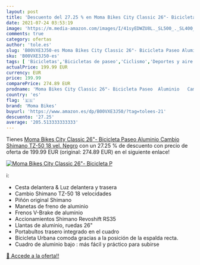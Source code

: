 ```yaml
---
layout: post
title: 'Descuento del 27.25 % en Moma Bikes City Classic 26"- Bicicleta P'
date: 2021-07-24 03:53:19
image: 'https://m.media-amazon.com/images/I/41syEDWZU8L._SL500_._SL400_.jpg'
comments: true
category: ofertas
author: 'tole.es'
slug: 'B00VXE3J50-es Moma Bikes City Classic 26"- Bicicleta Paseo Aluminio...'
sku: 'B00VXE3J50-es'
tags: [ 'Bicicletas','Bicicletas de paseo','Ciclismo','Deportes y aire libre','Ropa y equipo para deportes','bicicleta','moma bikes', ]
actualPrice: 199.99 EUR
currency: EUR
price: 199.99
comparePrice: 274.89 EUR
prodname: 'Moma Bikes City Classic 26"- Bicicleta Paseo  Aluminio   Cambio Shimano TZ-50 18 vel.  Negro'
country: 'es'
flag: '🇪🇸'
brand: 'Moma Bikes'
buyurl: 'https://www.amazon.es/dp/B00VXE3J50/?tag=tolees-21'
descuento: '27.25'
average: '205.513333333333'
---
```


Tienes [Moma Bikes City Classic 26"- Bicicleta Paseo  Aluminio   Cambio Shimano TZ-50 18 vel.  Negro](https://www.amazon.es/dp/B00VXE3J50/?tag=tolees-21) con un 27.25 % de descuento con precio de oferta de 199.99 EUR (original: 274.89 EUR) en el siguiente enlace!

[![Moma Bikes City Classic 26"- Bicicleta P](https://m.media-amazon.com/images/I/41syEDWZU8L._SL500_._SL400_.jpg)](https://www.amazon.es/dp/B00VXE3J50/?tag=tolees-21)

ℹ️:

- Cesta delantera & Luz delantera y trasera
- Cambio Shimano TZ-50 18 velocidades
- Piñón original Shimano
- Manetas de freno de aluminio
- Frenos V-Brake de aluminio
- Accionamientos Shimano Revoshift RS35
- Llantas de aluminio, ruedas 26"
- Portabultos trasero integrado en el cuadro
- Bicicleta Urbana comoda gracias a la posición de la espalda recta.
- Cuadro de aluminio bajo : más fácil y práctico para subirse

[🛒 Accede a la oferta!!](https://www.amazon.es/dp/B00VXE3J50/?tag=tolees-21)
